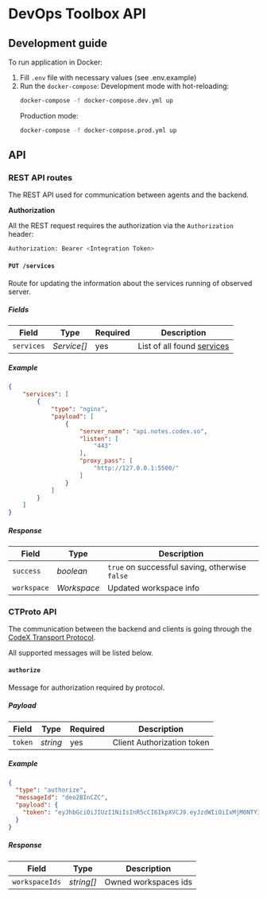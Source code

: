 # DevOps Toolbox API

## Development guide 

To run application in Docker:

1. Fill `.env` file with necessary values (see .env.example)
2. Run the `docker-compose`:
    Development mode with hot-reloading:
    ```bash
    docker-compose -f docker-compose.dev.yml up
    ```
    Production mode:
    ```bash
    docker-compose -f docker-compose.prod.yml up
    ```

## API 

### REST API routes

The REST API used for communication between agents and the backend.

__Authorization__

All the REST request requires the authorization via the `Authorization` header:

```bash
Authorization: Bearer <Integration Token>
```

#### `PUT /services`

Route for updating the information about the services running of observed server.

##### Fields 

| Field | Type | Required | Description |
| -- | -- | -- | -- |
| `services` | _Service[]_ | yes | List of all found [services](docs/services.md) |

##### Example

```json
{
    "services": [
        {
            "type": "nginx",
            "payload": [
                {
                    "server_name": "api.notes.codex.so",
                    "listen": [
                        "443"
                    ],
                    "proxy_pass": [
                        "http://127.0.0.1:5500/"
                    ]
                }
            ]
        }
    ]
}
```

##### Response

| Field | Type | Description |
| -- | -- | -- |
| `success` | _boolean_ | `true` on successful saving, otherwise `false` |
| `workspace` | _Workspace_ | Updated workspace info |

### CTProto API

The communication between the backend and clients is going through the [CodeX Transport Protocol](https://github.com/codex-team/ctproto).

All supported messages will be listed below.

#### `authorize`

Message for authorization required by protocol.

##### Payload 

| Field | Type | Required | Description |
| -- | -- | -- | -- |
| `token` | _string_ | yes | Client Authorization token |

##### Example

```json
{
  "type": "authorize",
  "messageId": "deo2BInCZC",
  "payload": {
    "token": "eyJhbGciOiJIUzI1NiIsInR5cCI6IkpXVCJ9.eyJzdWIiOiIxMjM0NTY3ODkwIiwibmFtZSI6IkpvaG4gRG9lIiwiaWF0IjoxNTE2MjM5MDIyfQ.SflKxwRJSMeKKF2QT4fwpMeJf36POk6yJV_adQssw5c"
  }
}
```

##### Response 

| Field | Type | Description |
| -- | -- | -- |
| `workspaceIds` | _string[]_ | Owned workspaces ids |
 
